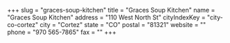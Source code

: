 +++
slug = "graces-soup-kitchen"
title = "Graces Soup Kitchen"
name = "Graces Soup Kitchen"
address = "110 West North St"
cityIndexKey = "city-co-cortez"
city = "Cortez"
state = "CO"
postal = "81321"
website = ""
phone = "970 565-7865"
fax = ""
+++
